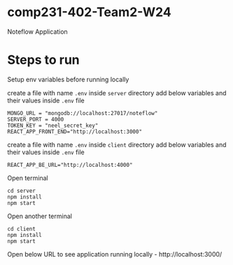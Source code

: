 # comp231-402-Team2-W24
Noteflow Application


# Steps to run

Setup env variables before running locally

create a file with name `.env` inside `server` directory
add below variables and their values inside `.env` file
```
MONGO_URL = "mongodb://localhost:27017/noteflow"
SERVER_PORT = 4000
TOKEN_KEY = "neel_secret_key"
REACT_APP_FRONT_END="http://localhost:3000"
```

create a file with name `.env` inside `client` directory
add below variables and their values inside `.env` file
```
REACT_APP_BE_URL="http://localhost:4000"
```

Open terminal 
```
cd server
npm install
npm start
```

Open another terminal 
```
cd client
npm install
npm start
```
Open below URL to see application running locally - 
http://localhost:3000/
